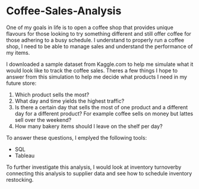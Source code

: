 # Coffee-Sales-Analysis

One of my goals in life is to open a coffee shop that provides unique flavours for those looking to try something different and still offer coffee for those adhering to a busy schedule. I understand to properly run a coffee shop, I need to be able to manage sales and understand the performance of my items. 

I downloaded a sample dataset from Kaggle.com to help me simulate what it would look like to track the coffee sales. Theres a few things I hope to answer from this simulation to help me decide what products I need in my future store:

1.	Which product sells the most?
2.	What day and time yields the highest traffic?
3.	Is there a certain day that sells the most of one product and a different day for a different product? For example coffee sells on money but lattes sell over the weekend?
4.	How many bakery items should I leave on the shelf per day?

To answer these questions, I emplyed the following tools:
- SQL
- Tableau

To further investigate this analysis, I would look at inventory turnoverby connecting this analysis to supplier data and see how to schedule inventory restocking.
